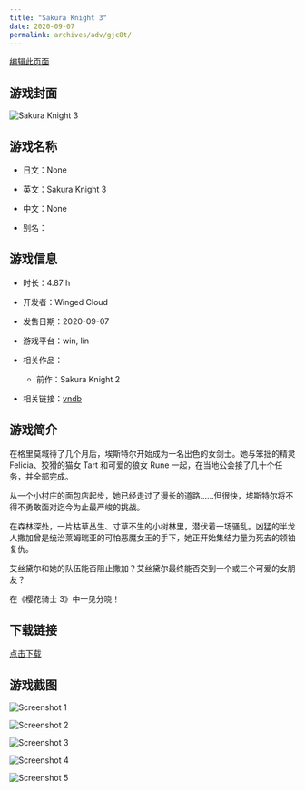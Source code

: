 ```yaml
---
title: "Sakura Knight 3"
date: 2020-09-07
permalink: archives/adv/gjc8t/
---
```

[编辑此页面](https://github.com/ACG-3/ADV3-source/blob/main/source/_posts/Sakura%20Knight%203.md)

## 游戏封面

![Sakura Knight 3](https://pan.timero.xyz/d/onedrive/img_lib_001/Sakura%20Knight%203_cover.avif)


## 游戏名称

- 日文：None
- 英文：Sakura Knight 3
- 中文：None

- 别名：


## 游戏信息

- 时长：4.87 h
- 开发者：Winged Cloud
- 发售日期：2020-09-07
- 游戏平台：win, lin
- 相关作品：
   - 前作：Sakura Knight 2

- 相关链接：[vndb](https://vndb.org/v29129)


## 游戏简介

在格里莫城待了几个月后，埃斯特尔开始成为一名出色的女剑士。她与笨拙的精灵 Felicia、狡猾的猫女 Tart 和可爱的狼女 Rune 一起，在当地公会接了几十个任务，并全部完成。

从一个小村庄的面包店起步，她已经走过了漫长的道路......但很快，埃斯特尔将不得不勇敢面对迄今为止最严峻的挑战。

在森林深处，一片枯草丛生、寸草不生的小树林里，潜伏着一场骚乱。凶猛的半龙人撒加曾是统治莱姆瑞亚的可怕恶魔女王的手下，她正开始集结力量为死去的领袖复仇。

艾丝黛尔和她的队伍能否阻止撒加？艾丝黛尔最终能否交到一个或三个可爱的女朋友？

在《樱花骑士 3》中一见分晓！




## 下载链接

[点击下载](https://pan.timero.xyz/onedrive/adv_lib_001/Sakura%20Knight%203)


## 游戏截图


![Screenshot 1](https://pan.timero.xyz/d/onedrive/img_lib_001/Sakura%20Knight%203_Screenshot_1.avif)

![Screenshot 2](https://pan.timero.xyz/d/onedrive/img_lib_001/Sakura%20Knight%203_Screenshot_2.avif)

![Screenshot 3](https://pan.timero.xyz/d/onedrive/img_lib_001/Sakura%20Knight%203_Screenshot_3.avif)

![Screenshot 4](https://pan.timero.xyz/d/onedrive/img_lib_001/Sakura%20Knight%203_Screenshot_4.avif)

![Screenshot 5](https://pan.timero.xyz/d/onedrive/img_lib_001/Sakura%20Knight%203_Screenshot_5.avif)

